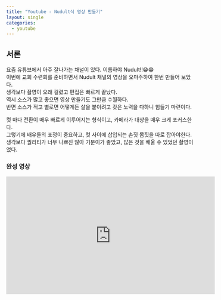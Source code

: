 ```yaml
---
title: "Youtube - Nudult식 영상 만들기"
layout: single
categories:
  - youtube
---
```


<style>
 img.aligncenter{display:block;margin:0 auto}
</style>

## 서론

요즘 유튜브에서 아주 잘나가는 채널이 있다. 이름하야 Nudult!!😁😁<br>
이번에 교회 수련회를 준비하면서 Nudult 채널의 영상을 오마주하여 한번 만들어 보았다.<br>
생각보다 촬영이 오래 걸렸고 편집은 빠르게 끝났다.<br>
역시 소스가 많고 좋으면 영상 만들기도 그만큼 수월하다.<br>
반면 소스가 적고 별로면 어떻게든 살을 붙이려고 갖은 노력을 다하니 힘들기 마련이다.<br>

컷 마다 전환이 매우 빠르게 이루어지는 형식이고, 카메라가 대상을 매우 크게 포커스한다.<br>
그렇기에 배우들의 표정이 중요하고, 컷 사이에 삽입되는 손짓 몸짓을 따로 잡아야한다.<br>
생각보다 퀄리티가 너무 나쁘진 않아 기분이가 좋았고, 많은 것을 배울 수 있었던 촬영이었다.<br>

### 완성 영상
<iframe width="560" height="315" src="https://www.youtube.com/embed/GsC622vhUf0" frameborder="0" allow="accelerometer; autoplay; encrypted-media; gyroscope; picture-in-picture" allowfullscreen></iframe>
